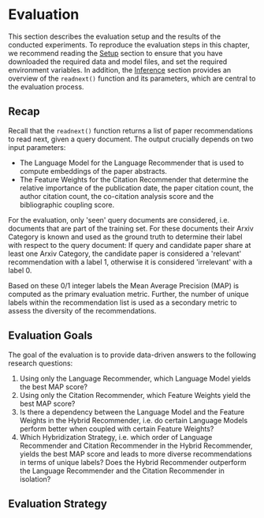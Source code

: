 # Evaluation

This section describes the evaluation setup and the results of the conducted experiments.
To reproduce the evaluation steps in this chapter, we recommend reading the [Setup](setup.md) section to ensure that you have downloaded the required data and model files, and set the required environment variables.
In addition, the [Inference](inference.md) section provides an overview of the `readnext()` function and its parameters, which are central to the evaluation process.

## Recap

Recall that the `readnext()` function returns a list of paper recommendations to read next, given a query document.
The output crucially depends on two input parameters:

- The Language Model for the Language Recommender that is used to compute embeddings of the paper abstracts.
- The Feature Weights for the Citation Recommender that determine the relative importance of the publication date, the paper citation count, the author citation count, the co-citation analysis score and the bibliographic coupling score.

For the evaluation, only 'seen' query documents are considered, i.e. documents that are part of the training set.
For these documents their Arxiv Category is known and used as the ground truth to determine their label with respect to the query document: If query and candidate paper share at least one Arxiv Category, the candidate paper is considered a 'relevant' recommendation with a label 1, otherwise it is considered 'irrelevant' with a label 0.

Based on these 0/1 integer labels the Mean Average Precision (MAP) is computed as the primary evaluation metric.
Further, the number of unique labels within the recommendation list is used as a secondary metric to assess the diversity of the recommendations.

## Evaluation Goals

The goal of the evaluation is to provide data-driven answers to the following research questions:

1. Using only the Language Recommender, which Language Model yields the best MAP score?
1. Using only the Citation Recommender, which Feature Weights yield the best MAP score?
1. Is there a dependency between the Language Model and the Feature Weights in the Hybrid Recommender, i.e. do certain Language Models perform better when coupled with certain Feature Weights?
1. Which Hybridization Strategy, i.e. which order of Language Recommender and Citation Recommender in the Hybrid Recommender, yields the best MAP score and leads to more diverse recommendations in terms of unique labels? Does the Hybrid Recommender outperform the Language Recommender and the Citation Recommender in isolation?


## Evaluation Strategy

